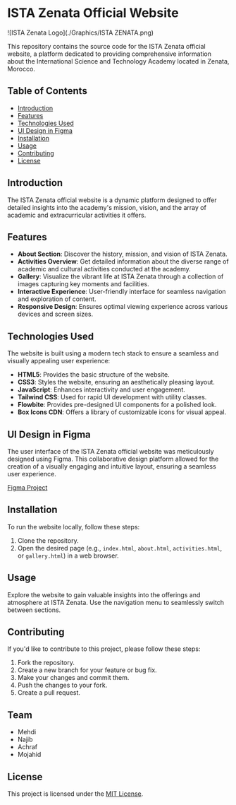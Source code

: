 # ISTA Zenata Official Website

![ISTA Zenata Logo](./Graphics/ISTA ZENATA.png)

This repository contains the source code for the ISTA Zenata official website, a platform dedicated to providing comprehensive information about the International Science and Technology Academy located in Zenata, Morocco.

## Table of Contents

- [Introduction](#introduction)
- [Features](#features)
- [Technologies Used](#technologies-used)
- [UI Design in Figma](#ui-design-in-figma)
- [Installation](#installation)
- [Usage](#usage)
- [Contributing](#contributing)
- [License](#license)

## Introduction

The ISTA Zenata official website is a dynamic platform designed to offer detailed insights into the academy's mission, vision, and the array of academic and extracurricular activities it offers.

## Features

- **About Section**: Discover the history, mission, and vision of ISTA Zenata.
- **Activities Overview**: Get detailed information about the diverse range of academic and cultural activities conducted at the academy.
- **Gallery**: Visualize the vibrant life at ISTA Zenata through a collection of images capturing key moments and facilities.
- **Interactive Experience**: User-friendly interface for seamless navigation and exploration of content.
- **Responsive Design**: Ensures optimal viewing experience across various devices and screen sizes.

## Technologies Used

The website is built using a modern tech stack to ensure a seamless and visually appealing user experience:

- **HTML5**: Provides the basic structure of the website.
- **CSS3**: Styles the website, ensuring an aesthetically pleasing layout.
- **JavaScript**: Enhances interactivity and user engagement.
- **Tailwind CSS**: Used for rapid UI development with utility classes.
- **Flowbite**: Provides pre-designed UI components for a polished look.
- **Box Icons CDN**: Offers a library of customizable icons for visual appeal.

## UI Design in Figma

The user interface of the ISTA Zenata official website was meticulously designed using Figma. This collaborative design platform allowed for the creation of a visually engaging and intuitive layout, ensuring a seamless user experience.

[Figma Project](https://www.figma.com/file/ieK8rx9vgzPJCbONtyxc3Y/Ista-Zenata-Website?type=design&node-id=0%3A1&mode=design&t=0cicE7lzz5K1l1mW-1)

## Installation

To run the website locally, follow these steps:

1. Clone the repository.
2. Open the desired page (e.g., `index.html`, `about.html`, `activities.html`, or `gallery.html`) in a web browser.

## Usage

Explore the website to gain valuable insights into the offerings and atmosphere at ISTA Zenata. Use the navigation menu to seamlessly switch between sections.

## Contributing

If you'd like to contribute to this project, please follow these steps:

1. Fork the repository.
2. Create a new branch for your feature or bug fix.
3. Make your changes and commit them.
4. Push the changes to your fork.
5. Create a pull request.

## Team

- Mehdi
- Najib
- Achraf
- Mojahid

## License

This project is licensed under the [MIT License](LICENSE).

